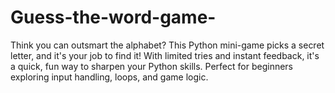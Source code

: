 # Guess-the-word-game-
Think you can outsmart the alphabet? This Python mini-game picks a secret letter, and it's your job to find it! With limited tries and instant feedback, it's a quick, fun way to sharpen your Python skills. Perfect for beginners exploring input handling, loops, and game logic.
